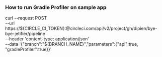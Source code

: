 
### How to run Gradle Profiler on sample app

curl --request POST \
 --url https://${CIRCLE_CI_TOKEN}:@circleci.com/api/v2/project/gh/dipien/bye-bye-jetifier/pipeline \
 --header 'content-type: application/json' \
 --data '{"branch":"${BRANCH_NAME}","parameters":{"api":true, "gradleProfiler":true}}'